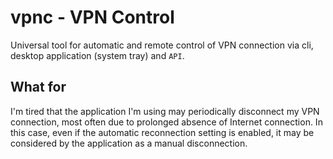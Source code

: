 # vpnc - VPN Control

Universal tool for automatic and remote control of VPN connection via cli, desktop application (system tray) and `API`.

## What for

I'm tired that the application I'm using may periodically disconnect my VPN connection, most often due to prolonged absence of Internet connection. In this case, even if the automatic reconnection setting is enabled, it may be considered by the application as a manual disconnection.

<!-- 
```shell
dotnet add package Newtonsoft.Json
dotnet add package Microsoft.AspNetCore.App
dotnet add package Swashbuckle.AspNetCore
dotnet build
dotnet run [start|stop|status|api]
```

Get metrics:

```shell
dotnet run status

{
  "processName": "hsscp",
  "processStatus": "Running",
  "processUptime": "0.0:48:40",
  "systemUptime": "0.1:28:10",
  "interfaceName": "HotspotShield Network Adapter",
  "interfaceStatus": "Up",
  "pingAddress": "8.8.8.8",
  "pingStatus": "Connected",
  "pingTimeout": "141 ms",
  "country": "US",
  "timeZone": "America/New_York",
  "region": "New York",
  "city": "New York City",
  "location": "40.7143,-74.0060",
  "externalIp": "45.56.198.228"
}
```
-->